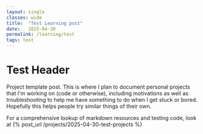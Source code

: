 ```yaml
---
layout: single
classes: wide
title:  "Test Learning post"
date:   2025-04-30
permalink: /learning/test
tags: test
---
```



# Test Header
Project template post. This is where I plan to document personal projects that I'm working on (code or otherwise), including motivations as well as troubleshooting to help me have something to do when I get stuck or bored. Hopefully this helps people try similar things of their own. 

For a comprehensive lookup of markdown resources and testing code, look at {% post_url /projects/2025-04-30-test-projects %}
